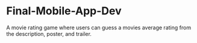 # Final-Mobile-App-Dev
A movie rating game where users can guess a movies average rating from the description, poster, and trailer.
